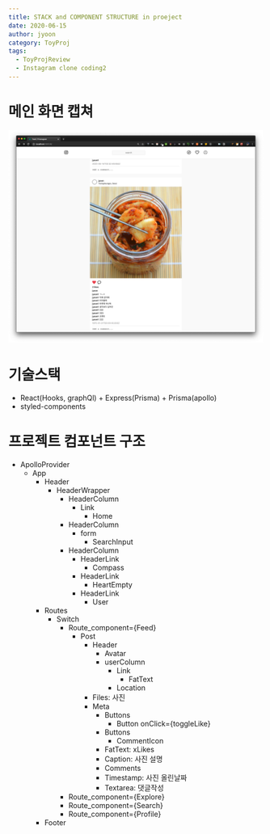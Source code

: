 ```yaml
---
title: STACK and COMPONENT STRUCTURE in proeject
date: 2020-06-15
author: jyoon
category: ToyProj
tags:
  - ToyProjReview
  - Instagram clone coding2
---
```



# 메인 화면 캡쳐 
![](./img/instagramclonecoding.png)

# 기술스택

- React(Hooks, graphQl) + Express(Prisma) + Prisma(apollo)
- styled-components

# 프로젝트 컴포넌트 구조

- ApolloProvider
    - App
        - Header
            - HeaderWrapper
                - HeaderColumn
                    - Link
                        - Home
                - HeaderColumn
                    - form
                        - SearchInput
                - HeaderColumn
                    - HeaderLink
                        - Compass
                    - HeaderLink
                        - HeartEmpty
                    - HeaderLink
                        - User
        - Routes
            - Switch
                - Route_component={Feed}
                    - Post
                        - Header
                            - Avatar
                            - userColumn
                                - Link
                                    - FatText
                                - Location
                        - Files: 사진
                        - Meta
                            - Buttons
                                - Button onClick={toggleLike}
                            - Buttons
                                - CommentIcon
                            - FatText: xLikes
                            - Caption: 사진 설명
                            - Comments
                            - Timestamp: 사진 올린날짜
                            - Textarea: 댓글작성
                - Route_component={Explore}
                - Route_component={Search}
                - Route_component={Profile}
        - Footer